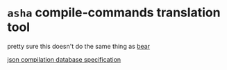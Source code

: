 # `asha` compile-commands translation tool

pretty sure this doesn't do the same thing as [bear](https://github.com/rizsotto/Bear)

[json compilation database specification](https://clang.llvm.org/docs/JSONCompilationDatabase.html)
